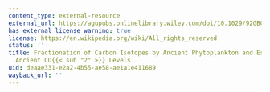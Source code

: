 ```yaml
---
content_type: external-resource
external_url: https://agupubs.onlinelibrary.wiley.com/doi/10.1029/92GB00190
has_external_license_warning: true
license: https://en.wikipedia.org/wiki/All_rights_reserved
status: ''
title: Fractionation of Carbon Isotopes by Ancient Phytoplankton and Estimates of
  Ancient CO{{< sub "2" >}} Levels
uid: deaae331-e2a2-4b55-ae58-ae1a1e411689
wayback_url: ''
---
```

